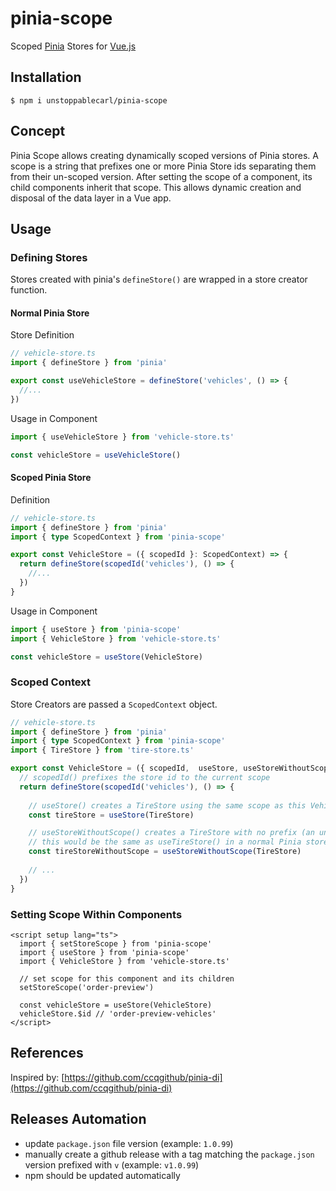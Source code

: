 # pinia-scope

Scoped [Pinia](https://pinia.vuejs.org/) Stores for [Vue.js](https://vuejs.org/)

## Installation

`$ npm i unstoppablecarl/pinia-scope`

## Concept
Pinia Scope allows creating dynamically scoped versions of Pinia stores. 
A scope is a string that prefixes one or more Pinia Store ids separating them from their un-scoped version.
After setting the scope of a component, its child components inherit that scope.
This allows dynamic creation and disposal of the data layer in a Vue app.

## Usage

### Defining Stores
Stores created with pinia's `defineStore()` are wrapped in a store creator function.

#### Normal Pinia Store
Store Definition

```ts
// vehicle-store.ts
import { defineStore } from 'pinia'

export const useVehicleStore = defineStore('vehicles', () => {
  //...
})
```
Usage in Component
```ts
import { useVehicleStore } from 'vehicle-store.ts'

const vehicleStore = useVehicleStore()
```

#### Scoped Pinia Store
Definition
```ts
// vehicle-store.ts
import { defineStore } from 'pinia'
import { type ScopedContext } from 'pinia-scope'

export const VehicleStore = ({ scopedId }: ScopedContext) => {
  return defineStore(scopedId('vehicles'), () => {
    //...
  })
}
```
Usage in Component
```ts
import { useStore } from 'pinia-scope'
import { VehicleStore } from 'vehicle-store.ts'

const vehicleStore = useStore(VehicleStore)
```

### Scoped Context

Store Creators are passed a `ScopedContext` object.
```ts
// vehicle-store.ts
import { defineStore } from 'pinia'
import { type ScopedContext } from 'pinia-scope'
import { TireStore } from 'tire-store.ts'

export const VehicleStore = ({ scopedId,  useStore, useStoreWithoutScope}: ScopedContext) => {
  // scopedId() prefixes the store id to the current scope
  return defineStore(scopedId('vehicles'), () => {
    
    // useStore() creates a TireStore using the same scope as this VehicleStore instance
    const tireStore = useStore(TireStore)

    // useStoreWithoutScope() creates a TireStore with no prefix (an un-scoped version of the TireStore)
    // this would be the same as useTireStore() in a normal Pinia store
    const tireStoreWithoutScope = useStoreWithoutScope(TireStore)
    
    // ...
  })
}
```

### Setting Scope Within Components

```vue
<script setup lang="ts">
  import { setStoreScope } from 'pinia-scope'
  import { useStore } from 'pinia-scope'
  import { VehicleStore } from 'vehicle-store.ts'

  // set scope for this component and its children
  setStoreScope('order-preview')

  const vehicleStore = useStore(VehicleStore)
  vehicleStore.$id // 'order-preview-vehicles'
</script>
```


## References

Inspired by: [https://github.com/ccqgithub/pinia-di](https://github.com/ccqgithub/pinia-di)

## Releases Automation
- update `package.json` file version (example: `1.0.99`)
- manually create a github release with a tag matching the `package.json` version prefixed with `v` (example: `v1.0.99`)
- npm should be updated automatically
